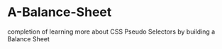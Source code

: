 # A-Balance-Sheet
completion of learning more about CSS Pseudo Selectors by building a Balance Sheet
